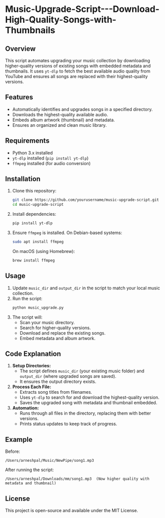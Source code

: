 # Music-Upgrade-Script---Download-High-Quality-Songs-with-Thumbnails

## Overview
This script automates upgrading your music collection by downloading higher-quality versions of existing songs with embedded metadata and thumbnails. It uses `yt-dlp` to fetch the best available audio quality from YouTube and ensures all songs are replaced with their highest-quality versions.

## Features
- Automatically identifies and upgrades songs in a specified directory.
- Downloads the highest-quality available audio.
- Embeds album artwork (thumbnail) and metadata.
- Ensures an organized and clean music library.

## Requirements
- Python 3.x installed
- `yt-dlp` installed (`pip install yt-dlp`)
- `ffmpeg` installed (for audio conversion)

## Installation
1. Clone this repository:
   ```sh
   git clone https://github.com/yourusername/music-upgrade-script.git
   cd music-upgrade-script
   ```
2. Install dependencies:
   ```sh
   pip install yt-dlp
   ```
3. Ensure `ffmpeg` is installed. On Debian-based systems:
   ```sh
   sudo apt install ffmpeg
   ```
   On macOS (using Homebrew):
   ```sh
   brew install ffmpeg
   ```

## Usage
1. Update `music_dir` and `output_dir` in the script to match your local music collection.
2. Run the script:
   ```sh
   python music_upgrade.py
   ```
3. The script will:
   - Scan your music directory.
   - Search for higher-quality versions.
   - Download and replace the existing songs.
   - Embed metadata and album artwork.

## Code Explanation
1. **Setup Directories:**
   - The script defines `music_dir` (your existing music folder) and `output_dir` (where upgraded songs are saved).
   - It ensures the output directory exists.
2. **Process Each File:**
   - Extracts song titles from filenames.
   - Uses `yt-dlp` to search for and download the highest-quality version.
   - Saves the upgraded song with metadata and thumbnail embedded.
3. **Automation:**
   - Runs through all files in the directory, replacing them with better versions.
   - Prints status updates to keep track of progress.

## Example
Before:
```
/Users/arneshpal/Music/NewPipe/song1.mp3
```
After running the script:
```
/Users/arneshpal/Downloads/mm/song1.mp3  (Now higher quality with metadata and thumbnail)
```

## License
This project is open-source and available under the MIT License.

